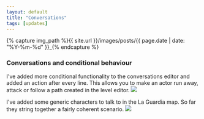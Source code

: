 ```yaml
---
layout: default
title: "Conversations"
tags: [updates]
---
```

{% capture img_path %}{{ site.url }}/images/posts/{{ page.date | date: "%Y-%m-%d" }}_{% endcapture %}

### Conversations and conditional behaviour
I've added more conditional functionality to the conversations editor and added an action after every line. This allows you to make an actor run away, attack or follow a path created in the level editor.
<a data-lightbox="gallery" href="{{ img_path }}conversations_editor.jpg"><img src="{{ img_path }}conversations_editor.jpg" /></a>

I've added some generic characters to talk to in the La Guardia map. So far they string together a fairly coherent scenario.
<a data-lightbox="gallery" href="{{ img_path }}conversations_ingame.jpg"><img src="{{ img_path }}conversations_ingame.jpg" /></a>
